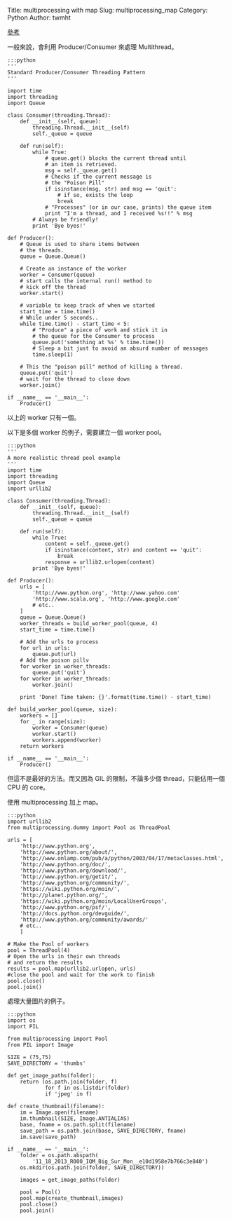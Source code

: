 Title: multiprocessing with map
Slug: multiprocessing_map
Category: Python
Author: twmht

[參考](https://medium.com/building-things-on-the-internet/parallelism-in-one-line-40e9b2b36148)

一般來說，會利用 Producer/Consumer 來處理 Multithread。

    :::python
    '''
    Standard Producer/Consumer Threading Pattern
    '''
     
    import time 
    import threading 
    import Queue 
     
    class Consumer(threading.Thread): 
        def __init__(self, queue): 
            threading.Thread.__init__(self)
            self._queue = queue 
     
        def run(self):
            while True: 
                # queue.get() blocks the current thread until 
                # an item is retrieved. 
                msg = self._queue.get() 
                # Checks if the current message is 
                # the "Poison Pill"
                if isinstance(msg, str) and msg == 'quit':
                    # if so, exists the loop
                    break
                # "Processes" (or in our case, prints) the queue item   
                print "I'm a thread, and I received %s!!" % msg
            # Always be friendly! 
            print 'Bye byes!'
     
    def Producer():
        # Queue is used to share items between
        # the threads.
        queue = Queue.Queue()
     
        # Create an instance of the worker
        worker = Consumer(queue)
        # start calls the internal run() method to 
        # kick off the thread
        worker.start() 
     
        # variable to keep track of when we started
        start_time = time.time() 
        # While under 5 seconds.. 
        while time.time() - start_time < 5: 
            # "Produce" a piece of work and stick it in 
            # the queue for the Consumer to process
            queue.put('something at %s' % time.time())
            # Sleep a bit just to avoid an absurd number of messages
            time.sleep(1)
     
        # This the "poison pill" method of killing a thread. 
        queue.put('quit')
        # wait for the thread to close down
        worker.join()
     
    if __name__ == '__main__':
        Producer()

以上的 worker 只有一個。

以下是多個 worker 的例子，需要建立一個 worker pool。

    :::python
    '''
    A more realistic thread pool example 
    '''
    import time 
    import threading 
    import Queue 
    import urllib2 
     
    class Consumer(threading.Thread): 
        def __init__(self, queue): 
            threading.Thread.__init__(self)
            self._queue = queue 
     
        def run(self):
            while True: 
                content = self._queue.get() 
                if isinstance(content, str) and content == 'quit':
                    break
                response = urllib2.urlopen(content)
            print 'Bye byes!'
     
    def Producer():
        urls = [
            'http://www.python.org', 'http://www.yahoo.com'
            'http://www.scala.org', 'http://www.google.com'
            # etc.. 
        ]
        queue = Queue.Queue()
        worker_threads = build_worker_pool(queue, 4)
        start_time = time.time()
     
        # Add the urls to process
        for url in urls: 
            queue.put(url)  
        # Add the poison pillv
        for worker in worker_threads:
            queue.put('quit')
        for worker in worker_threads:
            worker.join()
     
        print 'Done! Time taken: {}'.format(time.time() - start_time)
     
    def build_worker_pool(queue, size):
        workers = []
        for _ in range(size):
            worker = Consumer(queue)
            worker.start() 
            workers.append(worker)
        return workers
     
    if __name__ == '__main__':
        Producer()

但這不是最好的方法。而又因為 GIL 的限制，不論多少個 thread，只能佔用一個 CPU 的 core。

使用 multiprocessing 加上 map。

    :::python
    import urllib2 
    from multiprocessing.dummy import Pool as ThreadPool 
     
    urls = [
        'http://www.python.org', 
        'http://www.python.org/about/',
        'http://www.onlamp.com/pub/a/python/2003/04/17/metaclasses.html',
        'http://www.python.org/doc/',
        'http://www.python.org/download/',
        'http://www.python.org/getit/',
        'http://www.python.org/community/',
        'https://wiki.python.org/moin/',
        'http://planet.python.org/',
        'https://wiki.python.org/moin/LocalUserGroups',
        'http://www.python.org/psf/',
        'http://docs.python.org/devguide/',
        'http://www.python.org/community/awards/'
        # etc.. 
        ]
     
    # Make the Pool of workers
    pool = ThreadPool(4) 
    # Open the urls in their own threads
    # and return the results
    results = pool.map(urllib2.urlopen, urls)
    #close the pool and wait for the work to finish 
    pool.close() 
    pool.join()


處理大量圖片的例子。

    :::python
    import os 
    import PIL 
     
    from multiprocessing import Pool 
    from PIL import Image
     
    SIZE = (75,75)
    SAVE_DIRECTORY = 'thumbs'
     
    def get_image_paths(folder):
        return (os.path.join(folder, f) 
                for f in os.listdir(folder) 
                if 'jpeg' in f)
     
    def create_thumbnail(filename): 
        im = Image.open(filename)
        im.thumbnail(SIZE, Image.ANTIALIAS)
        base, fname = os.path.split(filename) 
        save_path = os.path.join(base, SAVE_DIRECTORY, fname)
        im.save(save_path)
     
    if __name__ == '__main__':
        folder = os.path.abspath(
            '11_18_2013_R000_IQM_Big_Sur_Mon__e10d1958e7b766c3e840')
        os.mkdir(os.path.join(folder, SAVE_DIRECTORY))
     
        images = get_image_paths(folder)
     
        pool = Pool()
        pool.map(create_thumbnail,images)
        pool.close()
        pool.join()
